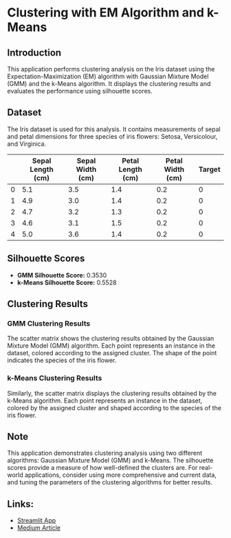 # Clustering with EM Algorithm and k-Means

## Introduction
This application performs clustering analysis on the Iris dataset using the Expectation-Maximization (EM) algorithm with Gaussian Mixture Model (GMM) and the k-Means algorithm. It displays the clustering results and evaluates the performance using silhouette scores.

## Dataset
The Iris dataset is used for this analysis. It contains measurements of sepal and petal dimensions for three species of iris flowers: Setosa, Versicolour, and Virginica.

|   | Sepal Length (cm) | Sepal Width (cm) | Petal Length (cm) | Petal Width (cm) | Target |
|---|--------------------|------------------|-------------------|------------------|--------|
| 0 | 5.1                | 3.5              | 1.4               | 0.2              | 0      |
| 1 | 4.9                | 3.0              | 1.4               | 0.2              | 0      |
| 2 | 4.7                | 3.2              | 1.3               | 0.2              | 0      |
| 3 | 4.6                | 3.1              | 1.5               | 0.2              | 0      |
| 4 | 5.0                | 3.6              | 1.4               | 0.2              | 0      |

## Silhouette Scores
- **GMM Silhouette Score:** 0.3530
- **k-Means Silhouette Score:** 0.5528

## Clustering Results

### GMM Clustering Results

The scatter matrix shows the clustering results obtained by the Gaussian Mixture Model (GMM) algorithm. Each point represents an instance in the dataset, colored according to the assigned cluster. The shape of the point indicates the species of the iris flower.

### k-Means Clustering Results

Similarly, the scatter matrix displays the clustering results obtained by the k-Means algorithm. Each point represents an instance in the dataset, colored by the assigned cluster and shaped according to the species of the iris flower.

## Note
This application demonstrates clustering analysis using two different algorithms: Gaussian Mixture Model (GMM) and k-Means. The silhouette scores provide a measure of how well-defined the clusters are. For real-world applications, consider using more comprehensive and current data, and tuning the parameters of the clustering algorithms for better results.

## Links:
- [Streamlit App](https://week7rookie.streamlit.app/)
- [Medium Article](https://medium.com/@kishore_22aia56/implementation-of-k-means-algorithm-for-clustering-e1f42dcfd096)


